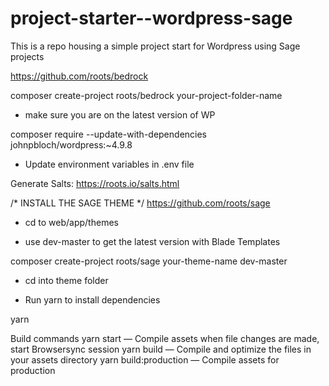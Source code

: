 # project-starter--wordpress-sage
This is a repo housing a simple project start for Wordpress using Sage projects

https://github.com/roots/bedrock

composer create-project roots/bedrock your-project-folder-name

- make sure you are on the latest version of WP

composer require --update-with-dependencies johnpbloch/wordpress:~4.9.8

- Update environment variables in .env file

Generate Salts: https://roots.io/salts.html


/* INSTALL THE SAGE THEME */ https://github.com/roots/sage

- cd to web/app/themes

- use dev-master to get the latest version with Blade Templates

composer create-project roots/sage your-theme-name dev-master

- cd into theme folder

- Run yarn to install dependencies

yarn

Build commands
yarn start — Compile assets when file changes are made, start Browsersync session
yarn build — Compile and optimize the files in your assets directory
yarn build:production — Compile assets for production